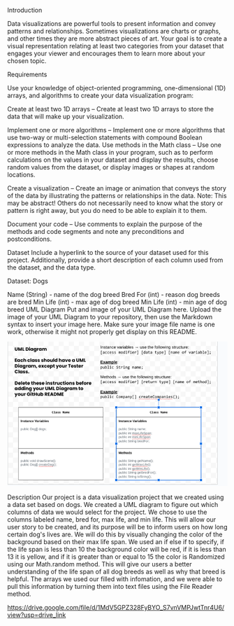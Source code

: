 
Introduction

Data visualizations are powerful tools to present information and convey patterns and relationships. Sometimes visualizations are charts or graphs, and other times they are more abstract pieces of art. Your goal is to create a visual representation relating at least two categories from your dataset that engages your viewer and encourages them to learn more about your chosen topic.

Requirements

Use your knowledge of object-oriented programming, one-dimensional (1D) arrays, and algorithms to create your data visualization program:

Create at least two 1D arrays – Create at least two 1D arrays to store the data that will make up your visualization.

Implement one or more algorithms – Implement one or more algorithms that use two-way or multi-selection statements with compound Boolean expressions to analyze the data.
Use methods in the Math class – Use one or more methods in the Math class in your program, such as to perform calculations on the values in your dataset and display the results, choose random values from the dataset, or display images or shapes at random locations.

Create a visualization – Create an image or animation that conveys the story of the data by illustrating the patterns or relationships in the data. Note: This may be abstract! Others do not necessarily need to know what the story or pattern is right away, but you do need to be able to explain it to them.

Document your code – Use comments to explain the purpose of the methods and code segments and note any preconditions and postconditions.

Dataset
Include a hyperlink to the source of your dataset used for this project. Additionally, provide a short description of each column used from the dataset, and the data type.

Dataset: Dogs

Name (String) - name of the dog breed
Bred For (int) - reason dog breeds are bred
Min Life (int) - max age of dog breed
Min Life (int) - min age of dog breed
UML Diagram
Put and image of your UML Diagram here. Upload the image of your UML Diagram to your repository, then use the Markdown syntax to insert your image here. Make sure your image file name is one work, otherwise it might not properly get display on this README.


![UML](image.png)

Description
Our project is a data visualization project that we created using a data set based on dogs. We created a UML diagram to figure out which columns of data we would select for the project. We chose to use the columns labeled name, bred for, max life, and min life. This will allow our user story to be created, and its purpose will be to inform users on how long certain dog's lives are. We will do this by visually changing the color of the background based on their max life span. We used an if else if to specify, if the life span is less than 10 the background color will be red, if it is less than 13 it is yellow, and if it is greater than or equal to 15 the color is Randomized using our Math.random method. This will give our users a better understanding of the life span of all dog breeds as well as why that breed is helpful. The arrays we used our filled with infomation, and we were able to pull this information by turning them into text files using the File Reader method.

https://drive.google.com/file/d/1MdV5GPZ328FyBYO_S7vnVMPJwtTnr4U6/view?usp=drive_link 
